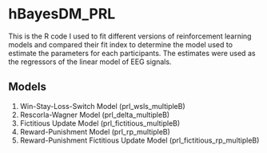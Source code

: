 # hBayesDM_PRL
This is the R code I used to fit different versions of reinforcement learning models and compared their fit index to determine the model used to estimate the parameters for each participants. The estimates were used as the regressors of the linear model of EEG signals.

## Models
1. Win-Stay-Loss-Switch Model (prl_wsls_multipleB)
2. Rescorla-Wagner Model (prl_delta_multipleB)
3. Fictitious Update Model (prl_fictitious_multipleB)
4. Reward-Punishment Model (prl_rp_multipleB)
5. Reward-Punishment Fictitious Update Model (prl_fictitious_rp_multipleB)
